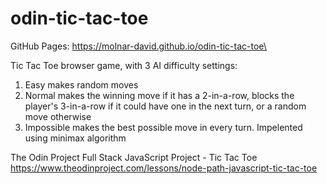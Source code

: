 # odin-tic-tac-toe
GitHub Pages: https://molnar-david.github.io/odin-tic-tac-toe\

Tic Tac Toe browser game, with 3 AI difficulty settings:
1. Easy makes random moves
2. Normal makes the winning move if it has a 2-in-a-row, blocks the player's 3-in-a-row if it could have one in the next turn, or a random move otherwise
3. Impossible makes the best possible move in every turn. Impelented using minimax algorithm

The Odin Project Full Stack JavaScript Project - Tic Tac Toe\
https://www.theodinproject.com/lessons/node-path-javascript-tic-tac-toe
